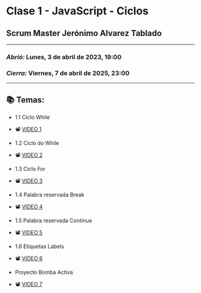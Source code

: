 # Clase 1 - JavaScript - Ciclos
## Scrum Master Jerónimo Alvarez Tablado

---

### *Abrió:* Lunes, 3 de abril de 2023, 19:00
### *Cierra:* Viernes, 7 de abril de 2025, 23:00

---

## 📚 Temas:

- 1.1 Ciclo While

- 📽 [VIDEO 1](https://frsrutneduar-my.sharepoint.com/personal/abetancud_frsr_utn_edu_ar/_layouts/15/stream.aspx?id=%2Fpersonal%2Fabetancud%5Ffrsr%5Futn%5Fedu%5Far%2FDocuments%2FJavaScript%20Tercer%20Semestre%202023%2FClase%201%2FClase%201%20Parte%201%20JavaScript%2Emp4&ga=1)

- 1.2 Ciclo do While

- 📽 [VIDEO 2](https://frsrutneduar-my.sharepoint.com/personal/abetancud_frsr_utn_edu_ar/_layouts/15/stream.aspx?id=%2Fpersonal%2Fabetancud%5Ffrsr%5Futn%5Fedu%5Far%2FDocuments%2FJavaScript%20Tercer%20Semestre%202023%2FClase%201%2FClase%201%20Parte%202%20JavaScript%2Emp4&ga=1)

- 1.3 Ciclo For

- 📽 [VIDEO 3](https://frsrutneduar-my.sharepoint.com/personal/abetancud_frsr_utn_edu_ar/_layouts/15/stream.aspx?id=%2Fpersonal%2Fabetancud%5Ffrsr%5Futn%5Fedu%5Far%2FDocuments%2FJavaScript%20Tercer%20Semestre%202023%2FClase%201%2FClase%201%20Parte%203%20JavaScript%2Emp4&ga=1)

- 1.4 Palabra reservada Break

- 📽 [VIDEO 4](https://frsrutneduar-my.sharepoint.com/personal/abetancud_frsr_utn_edu_ar/_layouts/15/stream.aspx?id=%2Fpersonal%2Fabetancud%5Ffrsr%5Futn%5Fedu%5Far%2FDocuments%2FJavaScript%20Tercer%20Semestre%202023%2FClase%201%2FClase%201%20Parte%204%20JavaScript%2Emp4&ga=1)

- 1.5 Palabra reservada Continue

- 📽 [VIDEO 5](https://frsrutneduar-my.sharepoint.com/personal/abetancud_frsr_utn_edu_ar/_layouts/15/stream.aspx?id=%2Fpersonal%2Fabetancud%5Ffrsr%5Futn%5Fedu%5Far%2FDocuments%2FJavaScript%20Tercer%20Semestre%202023%2FClase%201%2FClase%201%20Parte%205%20JavaScript%2Emp4&ga=1)

- 1.6 Etiquetas Labels

- 📽 [VIDEO 6](https://frsrutneduar-my.sharepoint.com/personal/abetancud_frsr_utn_edu_ar/_layouts/15/stream.aspx?id=%2Fpersonal%2Fabetancud%5Ffrsr%5Futn%5Fedu%5Far%2FDocuments%2FJavaScript%20Tercer%20Semestre%202023%2FClase%201%2FClase%201%20Parte%206%20JavaScript%2Emp4&ga=1)

- Proyecto Bomba Activa

- 📽 [VIDEO 7](https://frsrutneduar-my.sharepoint.com/personal/abetancud_frsr_utn_edu_ar/_layouts/15/stream.aspx?id=%2Fpersonal%2Fabetancud%5Ffrsr%5Futn%5Fedu%5Far%2FDocuments%2FJavaScript%20Tercer%20Semestre%202023%2FClase%201%2FProyecto%20Alarma%20y%20Bomba%2Emp4&ga=1)  

<br>
